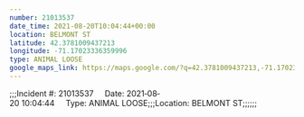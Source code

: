 ```yaml
---
number: 21013537
date_time: 2021-08-20T10:04:44+00:00
location: BELMONT ST
latitude: 42.3781009437213
longitude: -71.17023336359996
type: ANIMAL LOOSE
google_maps_link: https://maps.google.com/?q=42.3781009437213,-71.17023336359996
---
```


;;;Incident #: 21013537     Date: 2021‐08‐20 10:04:44     Type: ANIMAL LOOSE;;;Location: BELMONT ST;;;;;;
